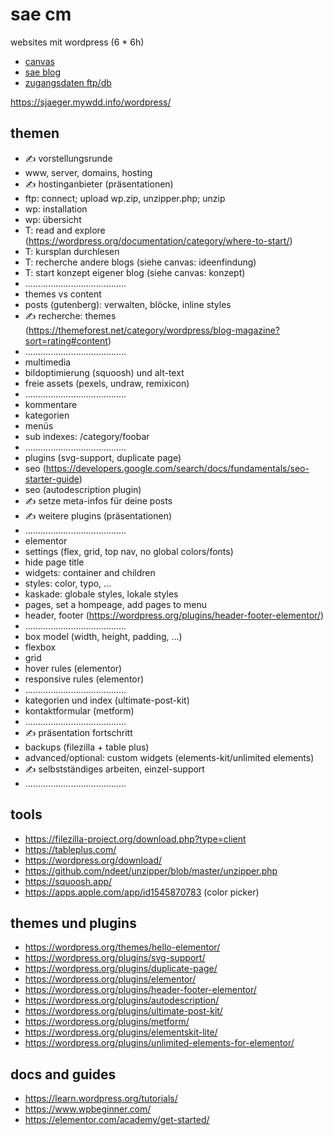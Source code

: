 # sae cm

websites mit wordpress (6 * 6h)

- [canvas](https://canvas.sae.edu/courses/14917)
- [sae blog](https://projekte.sae.ch)
- [zugangsdaten ftp/db](https://docs.google.com/spreadsheets/d/1AbsW0GSadwPqMTr3f30889b4nDQ3nE7zy9SqwPE9KSA/edit#gid=178496325)

https://sjaeger.mywdd.info/wordpress/

## themen

- ✍️ vorstellungsrunde
- www, server, domains, hosting
- ✍️ hostinganbieter (präsentationen)
- ftp: connect; upload wp.zip, unzipper.php; unzip
- wp: installation
- wp: übersicht
- T: read and explore (https://wordpress.org/documentation/category/where-to-start/)
- T: kursplan durchlesen
- T: recherche andere blogs (siehe canvas: ideenfindung)
- T: start konzept eigener blog (siehe canvas: konzept)
- ........................................
- themes vs content
- posts (gutenberg): verwalten, blöcke, inline styles
- ✍️ recherche: themes (https://themeforest.net/category/wordpress/blog-magazine?sort=rating#content)
- ........................................
- multimedia
- bildoptimierung (squoosh) und alt-text
- freie assets (pexels, undraw, remixicon)
- ........................................
- kommentare
- kategorien
- menüs
- sub indexes: /category/foobar
- ........................................
- plugins (svg-support, duplicate page)
- seo (https://developers.google.com/search/docs/fundamentals/seo-starter-guide)
- seo (autodescription plugin)
- ✍️ setze meta-infos für deine posts
- ✍️ weitere plugins (präsentationen)
- ........................................
- elementor
- settings (flex, grid, top nav, no global colors/fonts)
- hide page title
- widgets: container and children
- styles: color, typo, ...
- kaskade: globale styles, lokale styles
- pages, set a hompeage, add pages to menu
- header, footer (https://wordpress.org/plugins/header-footer-elementor/)
- ........................................
- box model (width, height, padding, ...)
- flexbox
- grid
- hover rules (elementor)
- responsive rules (elementor)
- ........................................
- kategorien und index (ultimate-post-kit)
- kontaktformular (metform)
- ........................................
- ✍️ präsentation fortschritt
- backups (filezilla + table plus)
- advanced/optional: custom widgets (elements-kit/unlimited elements)
- ✍️ selbstständiges arbeiten, einzel-support
- ........................................

## tools

- https://filezilla-project.org/download.php?type=client
- https://tableplus.com/
- https://wordpress.org/download/
- https://github.com/ndeet/unzipper/blob/master/unzipper.php
- https://squoosh.app/
- https://apps.apple.com/app/id1545870783 (color picker)

## themes und plugins

- https://wordpress.org/themes/hello-elementor/
- https://wordpress.org/plugins/svg-support/
- https://wordpress.org/plugins/duplicate-page/
- https://wordpress.org/plugins/elementor/
- https://wordpress.org/plugins/header-footer-elementor/
- https://wordpress.org/plugins/autodescription/
- https://wordpress.org/plugins/ultimate-post-kit/
- https://wordpress.org/plugins/metform/
- https://wordpress.org/plugins/elementskit-lite/
- https://wordpress.org/plugins/unlimited-elements-for-elementor/

## docs and guides

- https://learn.wordpress.org/tutorials/
- https://www.wpbeginner.com/
- https://elementor.com/academy/get-started/

